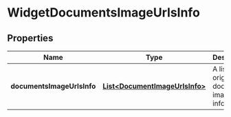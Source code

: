 
# WidgetDocumentsImageUrlsInfo

## Properties
Name | Type | Description | Notes
------------ | ------------- | ------------- | -------------
**documentsImageUrlsInfo** | [**List&lt;DocumentImageUrlsInfo&gt;**](DocumentImageUrlsInfo.md) | A list of original document image URLs info. |  [optional]



